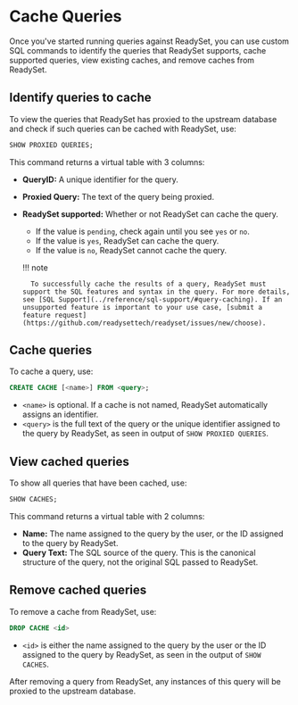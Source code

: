 # Cache Queries

Once you've started running queries against ReadySet, you can use custom SQL commands to identify the queries that ReadySet supports, cache supported queries, view existing caches, and remove caches from ReadySet.

## Identify queries to cache

To view the queries that ReadySet has proxied to the upstream database and check if such queries can be cached with ReadySet, use:

``` sql
SHOW PROXIED QUERIES;
```

This command returns a virtual table with 3 columns:

- **QueryID:** A unique identifier for the query.
- **Proxied Query:** The text of the query being proxied.
- **ReadySet supported:** Whether or not ReadySet can cache the query.
    - If the value is `pending`, check again until you see `yes` or `no`.
    - If the value is `yes`, ReadySet can cache the query.
    - If the value is `no`, ReadySet cannot cache the query.

    !!! note

        To successfully cache the results of a query, ReadySet must support the SQL features and syntax in the query. For more details, see [SQL Support](../reference/sql-support/#query-caching). If an unsupported feature is important to your use case, [submit a feature request](https://github.com/readysettech/readyset/issues/new/choose).

## Cache queries

To cache a query, use:

``` sql
CREATE CACHE [<name>] FROM <query>;
```

- `<name>` is optional. If a cache is not named, ReadySet automatically assigns an identifier.
- `<query>` is the full text of the query or the unique identifier assigned to the query by ReadySet, as seen in output of `SHOW PROXIED QUERIES`.

## View cached queries

To show all queries that have been cached, use:

``` sql
SHOW CACHES;
```

This command returns a virtual table with 2 columns:

- **Name:** The name assigned to the query by the user, or the ID assigned to the query by ReadySet.
- **Query Text:** The SQL source of the query. This is the canonical structure of the query, not the original SQL passed to ReadySet.

## Remove cached queries

To remove a cache from ReadySet, use:

``` sql
DROP CACHE <id>
```

- `<id>` is either the name assigned to the query by the user or the ID assigned to the query by ReadySet, as seen in the output of `SHOW CACHES`.

After removing a query from ReadySet, any instances of this query will be proxied to the upstream database.
